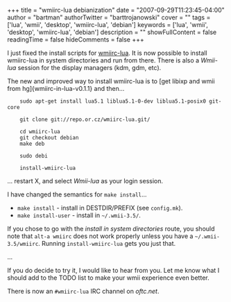 +++
title = "wmiirc-lua debianization"
date = "2007-09-29T11:23:45-04:00"
author = "bartman"
authorTwitter = "barttrojanowski"
cover = ""
tags = ['lua', 'wmii', 'desktop', 'wmiirc-lua', 'debian']
keywords = ['lua', 'wmii', 'desktop', 'wmiirc-lua', 'debian']
description = ""
showFullContent = false
readingTime = false
hideComments = false
+++

I just fixed the install scripts for [wmiirc-lua](http://repo.or.cz/w/wmiirc-lua.git).  It is now possible
to install wmiirc-lua in system directories and run from there.  There is also a *Wmii-lua* session for 
the display managers (kdm, gdm, etc).

The new and improved way to install wmiirc-lua is to [get libixp and wmii from hg]{wmiirc-in-lua-v0.1.1} and then...

        sudo apt-get install lua5.1 liblua5.1-0-dev liblua5.1-posix0 git-core
        
        git clone git://repo.or.cz/wmiirc-lua.git/
        
        cd wmiirc-lua
        git checkout debian
        make deb
        
        sudo debi
        
        install-wmiirc-lua

... restart X, and select *Wmii-lua* as your login session.

<!--more-->

I have changed the semantics for `make install`...

  - `make install` - install in DESTDIR/PREFIX (see `config.mk`).
  - `make install-user` - install in `~/.wmii-3.5/`.

If you chose to go with the *install in system directories* route, you should note that `alt-a wmiirc` does not work
properly unless you have a `~/.wmii-3.5/wmiirc`.  Running `install-wmiirc-lua` gets you just that.

...

If you do decide to try it, I would like to hear from you.  Let me know what I should add to the TODO list to make your wmii experience even better.

There is now an `#wmiirc-lua` IRC channel on *oftc.net*.

<SCRIPT type='text/javascript' language='JavaScript' src='http://www.ohloh.net/projects/8254/badge_js'></SCRIPT>